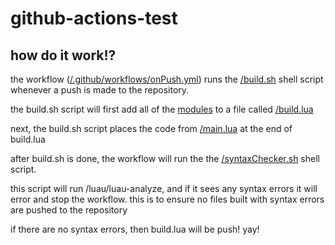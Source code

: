 # github-actions-test

## how do it work!?

the workflow ([/.github/workflows/onPush.yml](https://github.com/hail12pink/waste-of-space-autobuild/blob/main/.github/workflows/onPush.yml)) runs the [/build.sh](https://github.com/hail12pink/waste-of-space-autobuild/blob/main/build.sh) shell script whenever a push is made to the repository.


the build.sh script will first add all of the [modules](https://github.com/hail12pink/waste-of-space-autobuild/tree/main/modules) to a file called [/build.lua](https://github.com/hail12pink/waste-of-space-autobuild/blob/main/build.lua)

next, the build.sh script places the code from [/main.lua](https://github.com/hail12pink/waste-of-space-autobuild/blob/main/main.lua) at the end of build.lua

after build.sh is done, the workflow will run the the [/syntaxChecker.sh](https://github.com/hail12pink/waste-of-space-autobuild/blob/main/syntaxChecker.sh) shell script.

this script will run /luau/luau-analyze, and if it sees any syntax errors it will error and stop the workflow. this is to ensure no files built with syntax errors are pushed to the repository

if there are no syntax errors, then build.lua will be push! yay!

